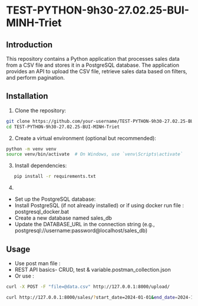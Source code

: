 # TEST-PYTHON-9h30-27.02.25-BUI-MINH-Triet

## Introduction

This repository contains a Python application that processes sales data from a CSV file and stores it in a PostgreSQL
database. The application provides an API to upload the CSV file, retrieve sales data based on filters, and perform
pagination.

## Installation

1. Clone the repository:

```bash
git clone https://github.com/your-username/TEST-PYTHON-9h30-27.02.25-BUI-MINH-Triet.git
cd TEST-PYTHON-9h30-27.02.25-BUI-MINH-Triet
```

2. Create a virtual environment (optional but recommended):

```bash
python -m venv venv
source venv/bin/activate  # On Windows, use `venv\Scripts\activate`
```

3. Install dependencies:
```bash
   pip install -r requirements.txt 
```
4.
- Set up the PostgreSQL database:
- Install PostgreSQL (if not already installed) or ìf using docker run file : postgresql_docker.bat
- Create a new database named sales_db
- Update the DATABASE_URL in the connection string (e.g., postgresql://username:password@localhost/sales_db)

## Usage
- Use post man file : 
- REST API basics- CRUD, test & variable.postman_collection.json
- Or use :
```bash 
curl -X POST -F "file=@data.csv" http://127.0.0.1:8000/upload/ 

curl http://127.0.0.1:8000/sales/?start_date=2024-01-01&end_date=2024-12-31&region=USA
```